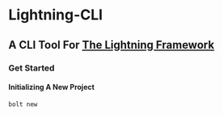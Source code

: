 # Lightning-CLI
## A CLI Tool For [The Lightning Framework](https://github.com/TeamNorden/Lightning)

### Get Started
#### Initializing A New Project
```shell
bolt new
```
